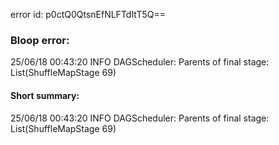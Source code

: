 error id: p0ctQ0QtsnEfNLFTdItT5Q==
### Bloop error:

25/06/18 00:43:20 INFO DAGScheduler: Parents of final stage: List(ShuffleMapStage 69)
#### Short summary: 

25/06/18 00:43:20 INFO DAGScheduler: Parents of final stage: List(ShuffleMapStage 69)